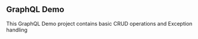 
## GraphQL Demo


This GraphQL Demo project contains basic CRUD operations 
and Exception handling
